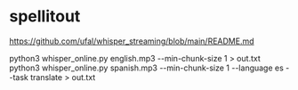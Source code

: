 # spellitout

https://github.com/ufal/whisper_streaming/blob/main/README.md

python3 whisper_online.py english.mp3 --min-chunk-size 1 > out.txt
python3 whisper_online.py spanish.mp3 --min-chunk-size 1 --language es --task translate > out.txt
